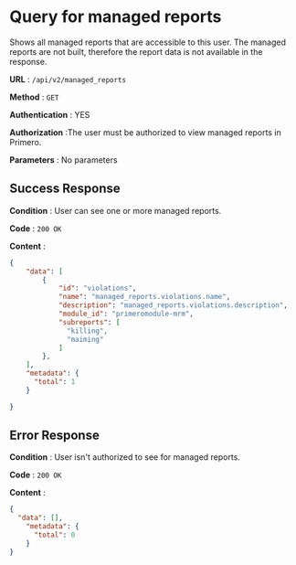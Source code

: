 <!-- Copyright (c) 2014 - 2023 UNICEF. All rights reserved. -->

# Query for managed reports

Shows all managed reports that are accessible to this user. The managed reports are not built,
therefore the report data is not available in the response.

**URL** : `/api/v2/managed_reports`

**Method** : `GET`

**Authentication** : YES

**Authorization** :The user must be authorized to view managed reports in Primero.

**Parameters** : No parameters 

## Success Response

**Condition** : User can see one or more managed reports.

**Code** : `200 OK`

**Content** :

```json
{
    "data": [
        {
            "id": "violations",
            "name": "managed_reports.violations.name",
            "description": "managed_reports.violations.description",
            "module_id": "primeromodule-mrm",
            "subreports": [
              "killing",
              "maiming"
            ]
        },
    ],
    "metadata": {
      "total": 1
    }

}
```
## Error Response

**Condition** : User isn't authorized to see for managed reports.

**Code** : `200 OK`

**Content** :

```json
{
  "data": [],
    "metadata": {
      "total": 0
    }
}
```
